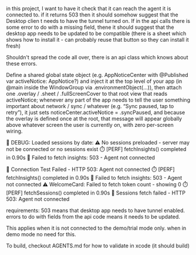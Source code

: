 in this project, I want to have it check that it can reach the agent it is connected to. if it returns 503 then it should somehow suggest that the Desktop clien
t needs to have the tunnel turned on. If in the api calls there is some error to do with a missing field, thene it should suggest that the desktop app needs to be updated to be compatible (there is a sheet which shows how to install it - can probably reuse that button so they can install it fresh)

Shouldn't spread the code all over, there is an api class which knows about these errors.

Define a shared global state object (e.g. AppNoticeCenter with @Published var activeNotice: AppNotice?) and inject it at the top level of your app (in @main inside the WindowGroup via .environmentObject(...)), then attach one .overlay / .sheet / .fullScreenCover to that root view that reads activeNotice; whenever any part of the app needs to tell the user something important about network / sync / whatever (e.g. “Sync paused, tap to retry”), it just sets noticeCenter.activeNotice = .syncPaused, and because the overlay is defined once at the root, that message will appear globally above whatever screen the user is currently on, with zero per-screen wiring.


📅 DEBUG: Loaded sessions by date:
⚠️ No sessions preloaded - server may not be connected or no sessions exist
⏱️ [PERF] fetchInsights() completed in 0.90s
🚨 Failed to fetch insights: 503 - Agent not connected


🚨 Connection Test Failed - HTTP 503: Agent not connected
⏱️ [PERF] fetchInsights() completed in 0.90s
🚨 Failed to fetch insights: 503 - Agent not connected
⚠️ WelcomeCard: Failed to fetch token count - showing 0
⏱️ [PERF] fetchSessions() completed in 0.90s
🚨 Sessions fetch failed - HTTP 503: Agent not connected


requirements:
503 means that desktop app needs to have tunnel enabled.
errors to do with fields from the api code means it needs to be updated.

This applies when it is not connected to the demo/trial mode only. when in demo mode no need for this.

To build, checkout AGENTS.md for how to validate in xcode (it should build)
